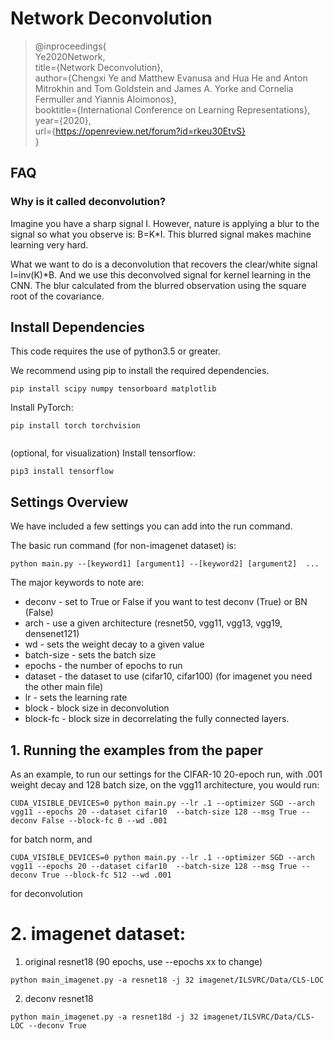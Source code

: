  # Network Deconvolution

>@inproceedings{  
>Ye2020Network,  
>title={Network Deconvolution},  
>author={Chengxi Ye and Matthew Evanusa and Hua He and Anton Mitrokhin and Tom Goldstein and James A. Yorke and Cornelia Fermuller and Yiannis Aloimonos},  
>booktitle={International Conference on Learning Representations},  
>year={2020},  
>url={https://openreview.net/forum?id=rkeu30EtvS}  
>}  

 ## FAQ
 ### Why is it called deconvolution?

Imagine you have a sharp signal I. However, nature is applying a blur to the signal so what you observe is: B=K*I. This blurred signal makes machine learning very hard.

What we want to do is a deconvolution that recovers the clear/white signal I=inv(K)*B. And we use this deconvolved signal for kernel learning in the CNN. The blur calculated from the blurred observation using the square root of the covariance. 

 ## Install Dependencies

 This code requires the use of python3.5 or greater.
 
 We recommend using pip to install the required dependencies.

 ```
 pip install scipy numpy tensorboard matplotlib
 ```

 Install PyTorch:
 ```
 pip install torch torchvision
  
 ```
 
 (optional, for visualization) Install tensorflow:

 ```
 pip3 install tensorflow
 
 ```


 
 ## Settings Overview
 We have included a few settings you can add into the run command.

 The basic run command (for non-imagenet dataset) is:

 ```
 python main.py --[keyword1] [argument1] --[keyword2] [argument2]  ...
 ```

 The major keywords to note are:

 * deconv - set to True or False if you want to test deconv (True) or BN (False)
 * arch - use a given architecture (resnet50, vgg11, vgg13, vgg19, densenet121)
 * wd - sets the weight decay to a given value
 * batch-size - sets the batch size
 * epochs - the number of epochs to run
 * dataset - the dataset to use (cifar10, cifar100) (for imagenet you need the other main file)
 * lr - sets the learning rate
 * block - block size in deconvolution
 * block-fc - block size in decorrelating the fully connected layers.


 ## 1. Running the examples from the paper

 
As an example, to run our settings for the CIFAR-10 20-epoch run, with .001 weight decay and 128 batch size, on the vgg11 architecture, you would run:

```
CUDA_VISIBLE_DEVICES=0 python main.py --lr .1 --optimizer SGD --arch vgg11 --epochs 20 --dataset cifar10  --batch-size 128 --msg True --deconv False --block-fc 0 --wd .001
```
for batch norm, and

```
CUDA_VISIBLE_DEVICES=0 python main.py --lr .1 --optimizer SGD --arch vgg11 --epochs 20 --dataset cifar10  --batch-size 128 --msg True --deconv True --block-fc 512 --wd .001
```

for deconvolution
 



   
 # 2. imagenet dataset:


1. original resnet18 (90 epochs, use --epochs xx to change)
```
python main_imagenet.py -a resnet18 -j 32 imagenet/ILSVRC/Data/CLS-LOC 
```
2. deconv resnet18
```
python main_imagenet.py -a resnet18d -j 32 imagenet/ILSVRC/Data/CLS-LOC --deconv True
```

 


